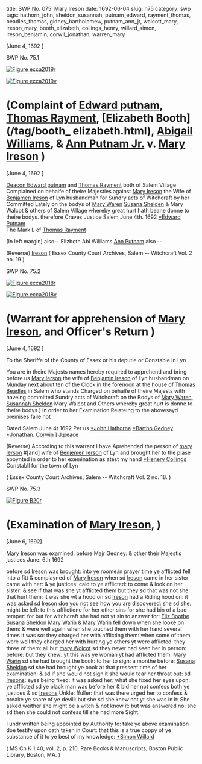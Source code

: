 title: SWP No. 075: Mary Ireson
date: 1692-06-04
slug: n75
category: swp
tags: hathorn_john, sheldon_susannah, putnam_edward, rayment_thomas, beadles_thomas, gidney_bartholomew, putnam_ann_jr, walcott_mary, ireson_mary, booth_elizabeth, collings_henry, willard_simon, ireson_benjamin, corwil_jonathan, warren_mary




[June 4, 1692 ]

<div markdown class="doc" id="n75.1">

<div class="doc_id">SWP No. 75.1</div>


<span markdown class="figure">[![Figure ecca2019r](archives/ecca/thumb/ecca2019r.jpg)](archives/ecca/large/ecca2019r.jpg)</span>

<span markdown class="figure">[![Figure ecca2019v](archives/ecca/thumb/ecca2019v.jpg)](archives/ecca/large/ecca2019v.jpg)</span>

# (Complaint of [Edward putnam](/tag/putnam_edward.html), [Thomas Rayment](/tag/rayment_thomas.html), [Elizabeth Booth](/tag/booth_ elizabeth.html), [Abigail Williams](/tag/williams_abgail.html), & [Ann Putnam Jr.](/tag/putnam_ann-jr.html) v. [Mary Ireson](/tag/ireson_mary.html) )

[June 4, 1692 ]

[Deacon Edward putnam](/tag/putnam_edward.html) and [Thomas Rayment](/tag/rayment_thomas.html) both of Salem Village Complained on behalfe of theire Majesties against [Mary Ireson](/tag/ireson_mary.html) the Wife of [Benjamen Ireson](/tag/ireson_benjamin.html) of Lyn husbandman for Sundry acts of Witchcraft by her Committed Lately on the bodys of [Mary Waren](/tag/warren_mary.html) [Susana Shelden](/tag/sheldon_susannah.html) & Mary Walcot & others of Salem Village whereby great hurt hath beane donne to theire bodys. therefore Craves Justice Salem  June 4th. 1692
                                                                      [*Edward Putnam](/tag/putnam_edward.html)                                    
                    The Mark L  of 
                    [Thomas Rayment](/tag/rayment_thomas.html) 
  
  (In left margin) also--
  Elizboth 
  Abi Williams 
  [Ann Putnam](/tag/putnam_ann_jr.html) 
  also -- 
  
  (Reverse) [Ireson](/tag/ireson_mary.html) ( Essex County Court Archives, Salem -- Witchcraft Vol. 2 no. 19 )

</div>



<div markdown class="doc" id="n75.2">

<div class="doc_id">SWP No. 75.2</div>


<span markdown class="figure">[![Figure ecca2018r](archives/ecca/thumb/ecca2018r.jpg)](archives/ecca/large/ecca2018r.jpg)</span>

<span markdown class="figure">[![Figure ecca2018v](archives/ecca/thumb/ecca2018v.jpg)](archives/ecca/large/ecca2018v.jpg)</span>

# (Warrant for apprehension of [Mary Ireson](/tag/ireson_mary.html), and Officer's Return )

[June 4, 1692 ]

To the Sheriffe of the County of Essex or his deputie or Constable in Lyn

You are in theire Majests names hereby required to apprehend and bring before us [Mary Ierson](/tag/ireson_mary.html) the wife of [Benjamin Ireson](/tag/ireson_benjamin.html) of Lyn husbandman on Munday next about ten of the Clock in the forenoon at the house of [Thomas Beadles](/tag/beadles_thomas.html) in Salem who stands Charged on behalfe of theire Majests with haveing committed Sundry acts of Witchcraft on the Bodys of [Mary Waren](/tag/warren_mary.html), [Susannah Shelden](/tag/sheldon_susannah.html) Mary Walcot and Others whereby great hurt is donne to theire bodys.) in order to her Examination Relateing to the abovesayd premises faile not

Dated Salem  June 4t 1692  Per us [*John Hathorne](/tag/hathorn_john.html) 
                                  [*Bartho Gedney](/tag/gidney_bartholomew.html) 
                                  [*Jonathan. Corwin](/tag/corwil_jonathan.html) ] J:peace 
                                  
(Reverse) According to this warrant I have Aprehended the person of [mary Ierson](/tag/ireson_mary.html) #[and] wife of [Benjemen Ierson](/tag/ireson_benjamin.html) of Lyn and brought her to the plase apoynted in order to her exemination 
as atest my hand [*Henery Collings](/tag/collings_henry.html) Constabll for the town of Lyn 

( Essex County Court Archives, Salem -- Witchcraft Vol. 2 no. 18. )

</div>



<div markdown class="doc" id="n75.3">

<div class="doc_id">SWP No. 75.3</div>


<span markdown class="figure">[![Figure B20r](archives/BPL/gifs/B20A.gif)](archives/BPL/LARGE/B20A.jpg)</span>

# (Examination of [Mary Ireson](/tag/ireson_mary.html), )

[June 6, 1692] 

[Mary Ireson](/tag/ireson_mary.html) was examined: before [Majr Gedney](/tag/gidney_bartholomew.html): & other their Majestis justices June: 6th 1692

before sd [Ireson](/tag/ireson_mary.html) was brought: into ye roome:in prayer time ye afflicted fell into a fitt & complayned of [Mary Ireson](/tag/ireson_mary.html) when sd [Ireson](/tag/ireson_mary.html) came in her sister came with her: & ye justices: cald to ye afflicted: to come & look on her sister: & see if that was she yt afflicted them but they sd that was not she that hurt them: it was she wt a hood on sd [Ireson](/tag/ireson_mary.html) had a Riding hood on: it was asked sd [Ireson](/tag/ireson_mary.html) doe you not see how you are discovered: she sd she: might be left: to this afflictione for her other sins for she had bin of a bad temper: for but for witchcraft she had not yt sin to answer for: [Eliz Boothe](/tag/booth_elizabeth.html) [Susana Sheldon](/tag/sheldon_susannah.html) [Mary Warin](/tag/warren_mary.html) & [Mary Warin](/tag/warren_mary.html) fell down when she looke on them: & were well again when she touched them with her hand several times it was so: they charged her with afflicting them: when some of them were well they charged her with hurting ye others yt were afflicted: they three of them: all but [mary Wolcot](/tag/walcott_mary.html) sd they never had seen her in person: before: but they knew: yt this was ye woman yt had afflicted them: [Mary Warin](/tag/warren_mary.html) sd she had brought the book: to her to sign: a monthe before: [Susana Sheldon](/tag/sheldon_susannah.html) sd she had brought ye book at that pressent time of her examination: & sd if she would not sign it she would tear her throat out: sd [Iresons](/tag/ireson_mary.html): eyes being fixed: it was asked her: what she fixed her eyes upon: ye afflicted sd ye black man was before her & bid her not confess both ye justices & sd [Iresons](/tag/ireson_mary.html) Unkle: ffuller: that was there urged her to confess & breake ye snare of ye devill: but she sd she knew not yt she was in it: She asked weither she might be a witch & not know it: but was answered no: she sd then she could not confess till she had more Sight.

I undr written being appointed by Authority to: take ye above examination doe testify upon 
oath taken in Court: that this is a true coppy of ye substance of it to ye best of my knowledge: 
                                    [*Simon Willard](/tag/willard_simon.html)

( MS Ch K 1.40, vol. 2, p. 210, Rare Books & Manuscripts, Boston Public Library, Boston, MA. )


</div>

